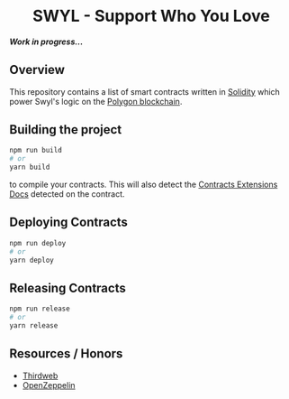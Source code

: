 <p align="center">
<br />
<h1 align="center">SWYL - Support Who You Love</h1>
<h5>Work in progress...</h5>
</p>

## Overview

This repository contains a list of smart contracts written in [Solidity](https://soliditylang.org/) which power Swyl's logic on the [Polygon blockchain](https://polygon.technology/matic-token/).

<!-- - `SwylERC721` - implements the [@Thirdweb](https://thirdweb.com/)/[ERC721Base](https://github.com/logann131/contracts/blob/main/contracts/base/ERC721Base.sol) NFT standard, along with the [ERC721A](https://www.erc721a.org/) optimization. `SwylERC721` includes all the NFT industry standards from ERC721A & ERC721Base PLUS `Swyl's logic`.

- `SwylERC1155` - implements the [@Thirdweb](https://thirdweb.com/)/[ERC1155Base](https://github.com/logann131/contracts/blob/main/contracts/base/ERC1155Base.sol) NFT standard. `SwylERC1155` includes all the NFT industry standards from ERC1155 PLUS `Swyl's logic`.

- `SwylMarketPlace` - inherits many safe, gas optimizing and well-tested features from the [@Thirdweb](https://thirdweb.com)/Marketplace smart contract. 

- `SwylDonation` - comming soon...

- `SwylMembership` - comming soon... -->

## Building the project

```bash
npm run build
# or
yarn build
```

to compile your contracts. This will also detect the [Contracts Extensions Docs](https://portal.thirdweb.com/thirdweb-deploy/contract-extensions) detected on the contract.

## Deploying Contracts

```bash
npm run deploy
# or
yarn deploy
```

## Releasing Contracts

```bash
npm run release
# or
yarn release
```


## Resources / Honors
 - [Thirdweb](https://thirdweb.com/)
 - [OpenZeppelin](https://www.openzeppelin.com/)
